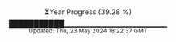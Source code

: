 <p align="center">
⏳Year Progress (39.28 %) <br>
███████████▁▁▁▁▁▁▁▁▁▁▁▁▁▁▁▁▁▁▁ <br>
<sub>Updated: Thu, 23 May 2024 18:22:37 GMT</sub>
</p>

